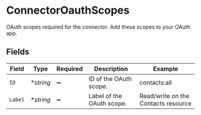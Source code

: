 # ConnectorOauthScopes

OAuth scopes required for the connector. Add these scopes to your OAuth app.


## Fields

| Field                               | Type                                | Required                            | Description                         | Example                             |
| ----------------------------------- | ----------------------------------- | ----------------------------------- | ----------------------------------- | ----------------------------------- |
| `ID`                                | **string*                           | :heavy_minus_sign:                  | ID of the OAuth scope.              | contacts:all                        |
| `Label`                             | **string*                           | :heavy_minus_sign:                  | Label of the OAuth scope.           | Read/write on the Contacts resource |